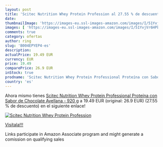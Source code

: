 ```yaml
---
layout: post
title: 'Scitec Nutrition Whey Protein Profession al 27.55 % de descuento'
date: 
thumbnailImage: 'https://images-eu.ssl-images-amazon.com/images/I/51YvjVr6HPL._SL200_.jpg'
images: [ 'https://images-eu.ssl-images-amazon.com/images/I/51YvjVr6HPL._SL200_.jpg' ]
comments: true
category: ofertas
author: ring
slug: 'B004EPYEP4-es'
description:
actualPrice: 19.49 EUR
currency: EUR
price: 19.49
comparePrice: 26.9 EUR
inStock: true
prodname: 'Scitec Nutrition Whey Protein Professional Proteína con Sabor de Chocolate Avellana - 920 g'
country: 'es'
---
```


Ahora mismo tienes [Scitec Nutrition Whey Protein Professional Proteína con Sabor de Chocolate Avellana - 920 g](https://www.amazon.es/dp/B004EPYEP4/?tag=tolees-21) a 19.49 EUR (original: 26.9 EUR) (27.55 %  de descuento) en el siguiente enlace!

[![Scitec Nutrition Whey Protein Profession](https://images-eu.ssl-images-amazon.com/images/I/51YvjVr6HPL._SL200_.jpg)](https://www.amazon.es/dp/B004EPYEP4/?tag=tolees-21)

[Visítala!!!](https://www.amazon.es/dp/B004EPYEP4/?tag=tolees-21)

Links participate in Amazon Associate program and might generate a comission on qualifying sales

